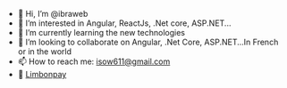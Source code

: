 - 👋 Hi, I’m @ibraweb
- 👀 I’m interested in Angular, ReactJs, .Net core, ASP.NET...
- 🌱 I’m currently learning the new technologies
- 💞️ I’m looking to collaborate on Angular, .Net Core, ASP.NET...In French or in the world
- 📫 How to reach me: isow611@gmail.com
- 👀  [Limbonpay](https://limbonpay.com)


<!---
ibraweb/ibraweb is a ✨ special ✨ repository because its `README.md` (this file) appears on your GitHub profile.
You can click the Preview link to take a look at your changes.
--->
